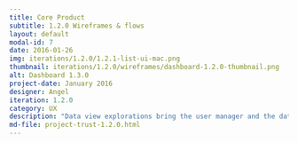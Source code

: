 ```yaml
---
title: Core Product
subtitle: 1.2.0 Wireframes & flows
layout: default
modal-id: 7
date: 2016-01-26
img: iterations/1.2.0/1.2.1-list-ui-mac.png
thumbnail: iterations/1.2.0/wireframes/dashboard-1.2.0-thumbnail.png
alt: Dashboard 1.3.0
project-date: January 2016
designer: Angel
iteration: 1.2.0
category: UX
description: "Data view explorations bring the user manager and the data view together on the dashboard within a tabular ui pattern."
md-file: project-trust-1.2.0.html
---
```

